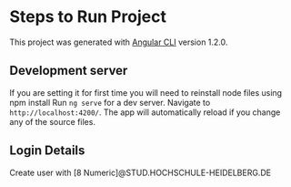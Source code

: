 # Steps to Run Project

This project was generated with [Angular CLI](https://github.com/angular/angular-cli) version 1.2.0.

## Development server
If you are setting it for first time you will need to reinstall node files using npm install
Run `ng serve` for a dev server. Navigate to `http://localhost:4200/`. The app will automatically reload if you change any of the source files.

## Login Details

Create user with [8 Numeric]@STUD.HOCHSCHULE-HEIDELBERG.DE
